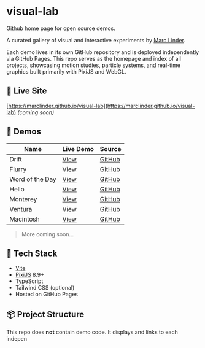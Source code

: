 # visual-lab

Github home page for open source demos.

A curated gallery of visual and interactive experiments by [Marc Linder](https://github.com/marclinder).

Each demo lives in its own GitHub repository and is deployed independently via GitHub Pages. This repo serves as the homepage and index of all projects, showcasing motion studies, particle systems, and real-time graphics built primarily with PixiJS and WebGL.

## 🔗 Live Site

[https://marclinder.github.io/visual-lab](https://marclinder.github.io/visual-lab) *(coming soon)*

## 🧪 Demos

| Name | Live Demo | Source |
|------|-----------|--------|
| Drift | [View](https://marclinder.github.io/drift) | [GitHub](https://github.com/marclinder/drift) |
| Flurry | [View](https://marclinder.github.io/flurry) | [GitHub](https://github.com/marclinder/flurry) |
| Word of the Day | [View](https://marclinder.github.io/word-of-the-day) | [GitHub](https://github.com/marclinder/word-of-the-day) |
| Hello | [View](https://marclinder.github.io/hello) | [GitHub](https://github.com/marclinder/hello) |
| Monterey | [View](https://marclinder.github.io/monterey) | [GitHub](https://github.com/marclinder/monterey) |
| Ventura | [View](https://marclinder.github.io/ventura) | [GitHub](https://github.com/marclinder/ventura) |
| Macintosh | [View](https://marclinder.github.io/macintosh) | [GitHub](https://github.com/marclinder/macintosh) |

> More coming soon...

## 🚀 Tech Stack

- [Vite](https://vitejs.dev/)
- [PixiJS](https://pixijs.com/) 8.9+
- TypeScript
- Tailwind CSS (optional)
- Hosted on GitHub Pages

## 📦 Project Structure

This repo does **not** contain demo code. It displays and links to each indepen
